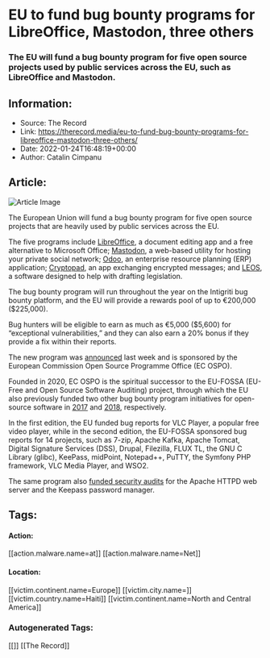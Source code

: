 # EU to fund bug bounty programs for LibreOffice, Mastodon, three others
### The EU will fund a bug bounty program for five open source projects used by public services across the EU, such as LibreOffice and Mastodon.

## Information:
+ Source: The Record
+ Link: https://therecord.media/eu-to-fund-bug-bounty-programs-for-libreoffice-mastodon-three-others/
+ Date: 2022-01-24T16:48:19+00:00
+ Author: Catalin Cimpanu


## Article:
![Article Image](https://therecord.media/wp-content/uploads/2022/01/LibreOffice.jpg)

The European Union will fund a bug bounty program for five open source projects that are heavily used by public services across the EU.


The five programs include [LibreOffice](https://www.libreoffice.org/), a document editing app and a free alternative to Microsoft Office; [Mastodon](https://github.com/mastodon/mastodon), a web-based utility for hosting your private social network; [Odoo](https://www.odoo.com/), an enterprise resource planning (ERP) application; [Cryptopad](https://cryptpad.fr/), an app exchanging encrypted messages; and [LEOS](https://github.com/l-e-x/leos), a software designed to help with drafting legislation.


The bug bounty program will run throughout the year on the Intigriti bug bounty platform, and the EU will provide a rewards pool of up to €200,000 ($225,000).


Bug hunters will be eligible to earn as much as €5,000 ($5,600) for “exceptional vulnerabilities,” and they can also earn a 20% bonus if they provide a fix within their reports.


The new program was [announced](https://ec.europa.eu/info/news/european-commissions-open-source-programme-office-starts-bug-bounties-2022-jan-19_en) last week and is sponsored by the European Commission Open Source Programme Office (EC OSPO).


Founded in 2020, EC OSPO is the spiritual successor to the EU-FOSSA (EU-Free and Open Source Software Auditing) project, through which the EU also previously funded two other bug bounty program initiatives for open-source software in [2017](https://joinup.ec.europa.eu/collection/open-source-observatory-osor/news/hackerone-vlc) and [2018](https://juliareda.eu/2018/12/eu-fossa-bug-bounties/), respectively.


In the first edition, the EU funded bug reports for VLC Player, a popular free video player, while in the second edition, the EU-FOSSA sponsored bug reports for 14 projects, such as 7-zip, Apache Kafka, Apache Tomcat, Digital Signature Services (DSS), Drupal, Filezilla, FLUX TL, the GNU C Library (glibc), KeePass, midPoint, Notepad++, PuTTY, the Symfony PHP framework, VLC Media Player, and WSO2.


The same program also [funded security audits](https://joinup.ec.europa.eu/collection/eu-fossa-2/solution/eu-fossa-pilot/news/ec-audit-apache-http-serve) for the Apache HTTPD web server and the Keepass password manager.





## Tags:

#### Action:
[[action.malware.name=at]] [[action.malware.name=Net]]

#### Location:
[[victim.continent.name=Europe]] [[victim.city.name=]] [[victim.country.name=Haiti]] [[victim.continent.name=North and Central America]]

### Autogenerated Tags:
[[]] [[The Record]]

